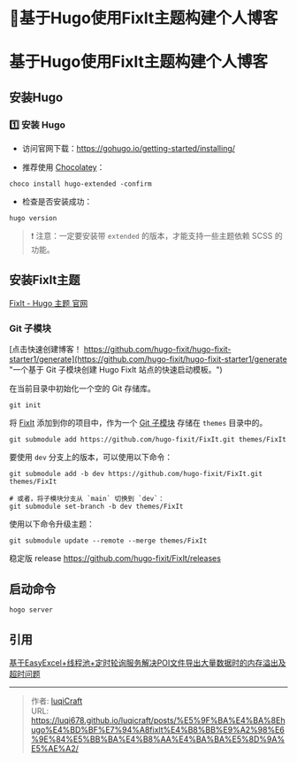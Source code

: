 # 📝基于Hugo使用Fixlt主题构建个人博客

# 基于Hugo使用Fixlt主题构建个人博客

## 安装Hugo
### 1️⃣ 安装 Hugo

-   访问官网下载：https://gohugo.io/getting-started/installing/
    
-   推荐使用 [Chocolatey](https://chocolatey.org/)：
```
choco install hugo-extended -confirm
```
-   检查是否安装成功：
    
```
hugo version
```

> ❗ 注意：一定要安装带 `extended` 的版本，才能支持一些主题依赖 SCSS 的功能。


## 安装Fixlt主题
[FixIt - Hugo 主题 官网](https://pre.fixit.lruihao.cn/zh-cn/)

### Git 子模块[](https://pre.fixit.lruihao.cn/zh-cn/documentation/installation/#git-submodule)

[点击快速创建博客！ https://github.com/hugo-fixit/hugo-fixit-starter1/generate](https://github.com/hugo-fixit/hugo-fixit-starter1/generate "一个基于 Git 子模块创建 Hugo FixIt 站点的快速启动模板。")

在当前目录中初始化一个空的 Git 存储库。

    git init

将 [FixIt](https://github.com/hugo-fixit/FixIt) 添加到你的项目中，作为一个 [Git 子模块](https://git-scm.com/book/en/v2/Git-Tools-Submodules) 存储在 `themes` 目录中的。

    git submodule add https://github.com/hugo-fixit/FixIt.git themes/FixIt

要使用 `dev` 分支上的版本，可以使用以下命令：

    git submodule add -b dev https://github.com/hugo-fixit/FixIt.git themes/FixIt
    
    # 或者，将子模块分支从 `main` 切换到 `dev`：
    git submodule set-branch -b dev themes/FixIt

使用以下命令升级主题：

    git submodule update --remote --merge themes/FixIt

 稳定版 release 
 https://github.com/hugo-fixit/FixIt/releases


## 启动命令
```cmd
hogo server
```

## 引用
[基于EasyExcel+线程池+定时轮询服务解决POI文件导出大量数据时的内存溢出及超时问题](03-Projects/05-语雀/download/积累/项目亮点&难点/基于EasyExcel+线程池+定时轮询服务解决POI文件导出大量数据时的内存溢出及超时问题.md)

---

> 作者: [luqiCraft](https://luqi678.github.io/luqicraft)  
> URL: https://luqi678.github.io/luqicraft/posts/%E5%9F%BA%E4%BA%8Ehugo%E4%BD%BF%E7%94%A8fixlt%E4%B8%BB%E9%A2%98%E6%9E%84%E5%BB%BA%E4%B8%AA%E4%BA%BA%E5%8D%9A%E5%AE%A2/  

